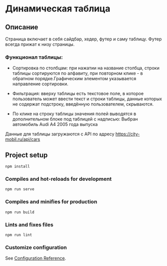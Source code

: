 # Динамическая таблица

## Описание

Страница включает в себя сайдбар, хедер, футер и саму таблицу. Футер всегда прижат к низу страницы.

### Функционал таблицы:

* Сортировка по столбцам: при нажатии на название столбца, строки таблицы сортируются по алфавиту, при повторном клике - в обратном порядке.Графическим элементом указывается направление сортировки.

* Фильтрация: вверху таблицы есть текстовое поле, в которое пользователь может ввести текст и строки таблицы, данные которых не содержат подстроку, введённую пользователем, скрываются.

* По клике на строку таблицы значения полей выводятся в дополнительном блоке под таблицей с надписью: Выбран автомобиль Audi A4 2005 года выпуска

Данные для таблицы загружаются с API по адресу https://city-mobil.ru/api/cars 

## Project setup
```
npm install
```

### Compiles and hot-reloads for development
```
npm run serve
```

### Compiles and minifies for production
```
npm run build
```

### Lints and fixes files
```
npm run lint
```

### Customize configuration
See [Configuration Reference](https://cli.vuejs.org/config/).
